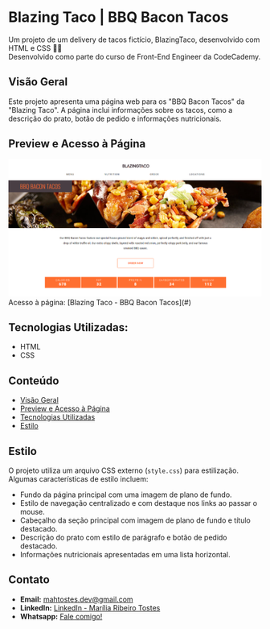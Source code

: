 # Blazing Taco | BBQ Bacon Tacos
Um projeto de um delivery de tacos fictício, BlazingTaco, desenvolvido com HTML e CSS 🌮🔥
 <br />
Desenvolvido como parte do curso de Front-End Engineer da CodeCademy.

## Visão Geral
Este projeto apresenta uma página web para os "BBQ Bacon Tacos" da "Blazing Taco". A página inclui informações sobre os tacos, como a descrição do prato, botão de pedido e informações nutricionais.

## Preview e Acesso à Página
<img src="./img-readme.png" alt="screenshot of taco delivery website page">
Acesso à página: [Blazing Taco - BBQ Bacon Tacos](#)

## Tecnologias Utilizadas:
- HTML
- CSS

## Conteúdo

- [Visão Geral](#visão-geral)
- [Preview e Acesso à Página](#preview-e-acesso-à-página)
- [Tecnologias Utilizadas](#tecnologias-utilizadas)
- [Estilo](#estilo)

## Estilo

O projeto utiliza um arquivo CSS externo (`style.css`) para estilização. Algumas características de estilo incluem:

- Fundo da página principal com uma imagem de plano de fundo.
- Estilo de navegação centralizado e com destaque nos links ao passar o mouse.
- Cabeçalho da seção principal com imagem de plano de fundo e título destacado.
- Descrição do prato com estilo de parágrafo e botão de pedido destacado.
- Informações nutricionais apresentadas em uma lista horizontal.

## Contato
- **Email:** mahtostes.dev@gmail.com
- **LinkedIn:** [LinkedIn - Marília Ribeiro Tostes](https://www.linkedin.com/in/marilia-ribeiro-tostes/)
- **Whatsapp:** [Fale comigo!](https://wa.me/5567981443147)

